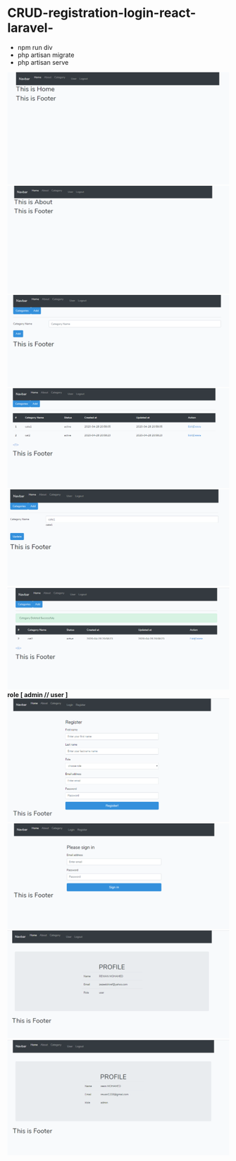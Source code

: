 # CRUD-registration-login-react-laravel-
- npm run div
- php artisan migrate
- php artisan serve

![](images/pic1.PNG)
![](images/pic2.PNG)
![](images/pic3.PNG)
![](images/pic4.PNG)
![](images/pic5.PNG)
![](images/pic6.PNG)
__role [ admin // user  ]__
![](images/pic7.PNG)
![](images/pic8.PNG)
![](images/pic9.PNG)
![](images/pic10.PNG)
